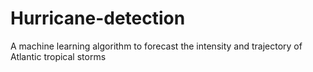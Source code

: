 # Hurricane-detection
 A machine learning algorithm to forecast the intensity and trajectory of Atlantic tropical storms
